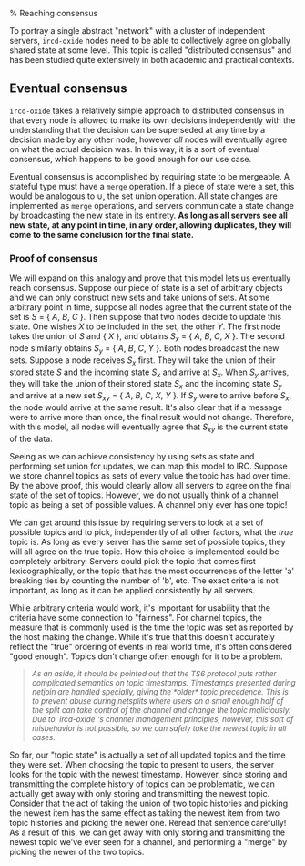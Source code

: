 % Reaching consensus

To portray a single abstract "network" with a cluster of independent servers,
`ircd-oxide` nodes need to be able to collectively agree on globally shared
state at some level. This topic is called "distributed consensus" and has been
studied quite extensively in both academic and practical contexts.

## Eventual consensus

`ircd-oxide` takes a relatively simple approach to distributed consensus in
that every node is allowed to make its own decisions independently with the
understanding that the decision can be superseded at any time by a decision
made by any other node, however *all* nodes will eventually agree on what the
actual decision was. In this way, it is a sort of eventual consensus, which
happens to be good enough for our use case.

Eventual consensus is accomplished by requiring state to be mergeable. A
stateful type must have a `merge` operation. If a piece of state were a set,
this would be analogous to ∪, the set union operation. All state changes are
implemented as `merge` operations, and servers communicate a state change by
broadcasting the new state in its entirety. **As long as all servers see all
new state, at any point in time, in any order, allowing duplicates, they will
come to the same conclusion for the final state.**

### Proof of consensus

We will expand on this analogy and prove that this model lets us eventually
reach consensus. Suppose our piece of state is a set of arbitrary objects and
we can only construct new sets and take unions of sets. At some arbitrary point
in time, suppose all nodes agree that the current state of the set is *S* = {
*A*, *B*, *C* }. Then suppose that two nodes decide to update this state. One
wishes *X* to be included in the set, the other *Y*. The first node takes the
union of *S* and { *X* }, and obtains *S<sub>x</sub>* = { *A*, *B*, *C*, *X* }.
The second node similarly obtains *S<sub>y</sub>* = { *A*, *B*, *C*, *Y* }.
Both nodes broadcast the new sets. Suppose a node receives *S<sub>x</sub>*
first. They will take the union of their stored state *S* and the incoming
state *S<sub>x</sub>* and arrive at *S<sub>x</sub>*. When *S<sub>y</sub>*
arrives, they will take the union of their stored state *S<sub>x</sub>* and the
incoming state *S<sub>y</sub>* and arrive at a new set *S<sub>xy</sub>* = {
*A*, *B*, *C*, *X*, *Y* }. If *S<sub>y</sub>* were to arrive before
*S<sub>x</sub>*, the node would arrive at the same result.  It's also clear
that if a message were to arrive more than once, the final result would not
change. Therefore, with this model, all nodes will eventually agree that
*S<sub>xy</sub>* is the current state of the data.

Seeing as we can achieve consistency by using sets as state and performing set
union for updates, we can map this model to IRC. Suppose we store channel
topics as sets of every value the topic has had over time. By the above proof,
this would clearly allow all servers to agree on the final state of the set of
topics. However, we do not usually think of a channel topic as being a set of
possible values. A channel only ever has one topic!

We can get around this issue by requiring servers to look at a set of possible
topics and to pick, independently of all other factors, what the *true* topic
is. As long as every server has the same set of possible topics, they will all
agree on the true topic. How this choice is implemented could be completely
arbitrary. Servers could pick the topic that comes first lexicographically, or
the topic that has the most occurrences of the letter 'a' breaking ties by
counting the number of 'b', etc. The exact critera is not important, as long as
it can be applied consistently by all servers.

While arbitrary criteria would work, it's important for usability that the
criteria have some connection to "fairness". For channel topics, the measure
that is commonly used is the time the topic was set as reported by the host
making the change. While it's true that this doesn't accurately reflect the
"true" ordering of events in real world time, it's often considered "good
enough". Topics don't change often enough for it to be a problem.

> <span style="font-size:small;font-style:italic">
> As an aside, it should be pointed out that the TS6 protocol puts rather
> complicated semantics on topic timestamps.  Timestamps presented during
> netjoin are handled specially, giving the *older* topic precedence. This is
> to prevent abuse during netsplits where users on a small enough half of the
> split can take control of the channel and change the topic maliciously.  Due
> to `ircd-oxide`'s channel management principles, however, this sort of
> misbehavior is not possible, so we can safely take the newest topic in all
> cases.</span>

So far, our "topic state" is actually a set of all updated topics and the time
they were set. When choosing the topic to present to users, the server looks
for the topic with the newest timestamp. However, since storing and
transmitting the complete history of topics can be problematic, we can actually
get away with only storing and transmitting the newest topic. Consider that the
act of taking the union of two topic histories and picking the newest item has
the same effect as taking the newest item from two topic histories and picking
the newer one. Reread that sentence carefully! As a result of this, we can get
away with only storing and transmitting the newest topic we've ever seen for a
channel, and performing a "merge" by picking the newer of the two topics.
